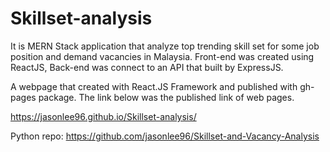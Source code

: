 # Skillset-analysis

It is MERN Stack application that analyze top trending skill set for some job position and demand vacancies in Malaysia. Front-end was created using ReactJS, Back-end was connect to an API that built by ExpressJS.

A webpage that created with React.JS Framework and published with gh-pages package. The link below was the published link of web pages.

https://jasonlee96.github.io/Skillset-analysis/

Python repo: https://github.com/jasonlee96/Skillset-and-Vacancy-Analysis
